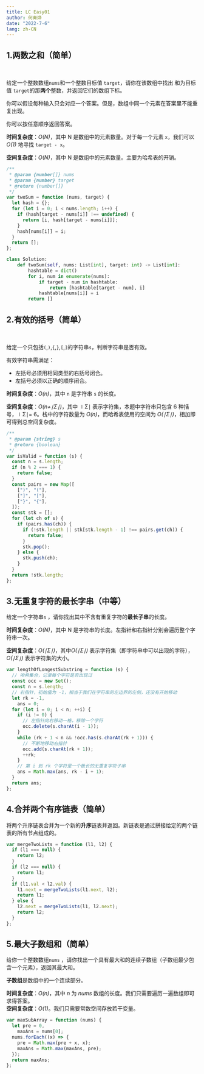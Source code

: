 ```yaml
---
title: LC Easy01
author: 何青烨
date: "2022-7-6"
lang: zh-CN
---
```


<h2>1.两数之和（简单）</h2></br>

给定一个整数数组`nums`和一个整数目标值 `target`，请你在该数组中找出 和为目标值 `target`的那**两个**整数，并返回它们的数组下标。

你可以假设每种输入只会对应一个答案。但是，数组中同一个元素在答案里不能重复出现。

你可以按任意顺序返回答案。</br>

**时间复杂度**：_O(N)_，其中 N 是数组中的元素数量。对于每一个元素 `x`，我们可以 _O(1)_ 地寻找 `target - x`。

**空间复杂度**：_O(N)_，其中 N 是数组中的元素数量。主要为哈希表的开销。

```js
/**
 * @param {number[]} nums
 * @param {number} target
 * @return {number[]}
 */
var twoSum = function (nums, target) {
  let hash = {};
  for (let i = 0; i < nums.length; i++) {
    if (hash[target - nums[i]] !== undefined) {
      return [i, hash[target - nums[i]]];
    }
    hash[nums[i]] = i;
  }
  return [];
};
```

```python
class Solution:
    def twoSum(self, nums: List[int], target: int) -> List[int]:
        hashtable = dict()
        for i, num in enumerate(nums):
            if target - num in hashtable:
                return [hashtable[target - num], i]
            hashtable[nums[i]] = i
        return []
```

<h2>2.有效的括号（简单）</h2></br>

给定一个只包括`(`,`)`,`{`,`}`,`[`,`]`的字符串`s`，判断字符串是否有效。

有效字符串需满足：

- 左括号必须用相同类型的右括号闭合。
- 左括号必须以正确的顺序闭合。

**时间复杂度**：_O(n)_，其中 `n` 是字符串 `s` 的长度。

**空间复杂度**：_O(n+∣Σ∣)_，其中 ∣Σ∣ 表示字符集，本题中字符串只包含 6 种括号，∣Σ∣= 6。栈中的字符数量为 _O(n)_，而哈希表使用的空间为 _O(∣Σ∣)_，相加即可得到总空间复杂度。

```js
/**
 * @param {string} s
 * @return {boolean}
 */
var isValid = function (s) {
  const n = s.length;
  if (n % 2 === 1) {
    return false;
  }
  const pairs = new Map([
    [")", "("],
    ["]", "["],
    ["}", "{"],
  ]);
  const stk = [];
  for (let ch of s) {
    if (pairs.has(ch)) {
      if (!stk.length || stk[stk.length - 1] !== pairs.get(ch)) {
        return false;
      }
      stk.pop();
    } else {
      stk.push(ch);
    }
  }
  return !stk.length;
};
```

<h2>3.无重复字符的最长字串（中等）</h2>

给定一个字符串`s` ，请你找出其中不含有重复字符的**最长子串**的长度。

**时间复杂度**：_O(N)_，其中 N 是字符串的长度。左指针和右指针分别会遍历整个字符串一次。

**空间复杂度**：_O(∣Σ∣)_，其中*O(∣Σ∣)* 表示字符集（即字符串中可以出现的字符），_O(∣Σ∣)_ 表示字符集的大小。

```js
var lengthOfLongestSubstring = function (s) {
  // 哈希集合，记录每个字符是否出现过
  const occ = new Set();
  const n = s.length;
  // 右指针，初始值为 -1，相当于我们在字符串的左边界的左侧，还没有开始移动
  let rk = -1,
    ans = 0;
  for (let i = 0; i < n; ++i) {
    if (i != 0) {
      // 左指针向右移动一格，移除一个字符
      occ.delete(s.charAt(i - 1));
    }
    while (rk + 1 < n && !occ.has(s.charAt(rk + 1))) {
      // 不断地移动右指针
      occ.add(s.charAt(rk + 1));
      ++rk;
    }
    // 第 i 到 rk 个字符是一个极长的无重复字符子串
    ans = Math.max(ans, rk - i + 1);
  }
  return ans;
};
```

<h2>4.合并两个有序链表（简单）</h2>

将两个升序链表合并为一个新的**升序**链表并返回。新链表是通过拼接给定的两个链表的所有节点组成的。

```js
var mergeTwoLists = function (l1, l2) {
  if (l1 === null) {
    return l2;
  }
  if (l2 === null) {
    return l1;
  }
  if (l1.val < l2.val) {
    l1.next = mergeTwoLists(l1.next, l2);
    return l1;
  } else {
    l2.next = mergeTwoLists(l1, l2.next);
    return l2;
  }
};
```

<h2>5.最大子数组和（简单）</h2>

给你一个整数数组`nums` ，请你找出一个具有最大和的连续子数组（子数组最少包含一个元素），返回其最大和。

**子数组**是数组中的一个连续部分。

**时间复杂度**：_O(n)_，其中 _n_ 为 _nums_ 数组的长度。我们只需要遍历一遍数组即可求得答案。</br>
**空间复杂度**：_O(1)_。我们只需要常数空间存放若干变量。

```js
var maxSubArray = function (nums) {
  let pre = 0,
    maxAns = nums[0];
  nums.forEach((x) => {
    pre = Math.max(pre + x, x);
    maxAns = Math.max(maxAns, pre);
  });
  return maxAns;
};
```
